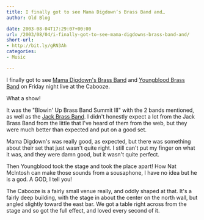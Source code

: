 ```yaml
---
title: I finally got to see Mama Digdown’s Brass Band and…
author: Old Blog

date: 2003-08-04T17:29:07+00:00
url: /2003/08/04/i-finally-got-to-see-mama-digdowns-brass-band-and/
short-url:
- http://bit.ly/gRN3Ah
categories:
- Music

---
```

<div class='microid-http+http:sha1:ece9e5bbdb65604bd2f430b8853fb15bece1e406'>

I finally got to see [Mama Digdown's Brass Band](http://www.mamadigdown.com/) and [Youngblood Brass Band](http://www.youngbloodbrassband.com) on Friday night live at the Cabooze.

What a show!

It was the "Blowin' Up Brass Band Summit III" with the 2 bands mentioned, as well as the [Jack Brass Band](http://www.jackbrassband.com/). I didn't honestly expect a lot from the Jack Brass Band from the little that I've heard of them from the web, but they were much better than expected and put on a good set.

Mama Digdown's was really good, as expected, but there was something about their set that just wasn't quite right. I still can't put my finger on what it was, and they were damn good, but it wasn't quite perfect.

Then Youngblood took the stage and took the place apart! How Nat McIntosh can make those sounds from a sousaphone, I have no idea but he is a god. A GOD, I tell you!

The Cabooze is a fairly small venue really, and oddly shaped at that. It's a fairly deep building, with the stage in about the center on the north wall, but angled slightly toward the east bar. We got a table right across from the stage and so got the full effect, and loved every second of it.

